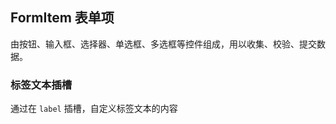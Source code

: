 <div class="demo-header">
<p class="overviewicon">
  <span class="wapi-grid-form"/>
</p>

## FormItem 表单项

<nova-uxlink widget-name="Form"></nova-uxlink>

由按钮、输入框、选择器、单选框、多选框等控件组成，用以收集、校验、提交数据。

</div>

### 标签文本插槽

通过在 `label` 插槽，自定义标签文本的内容

<nova-demo-view link="form/slot-label.vue"></nova-demo-view>

<br />
